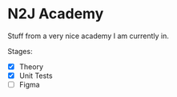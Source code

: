 # N2J Academy

Stuff from a very nice academy I am currently in.

Stages:

* [x] Theory 
* [x] Unit Tests
* [ ] Figma
